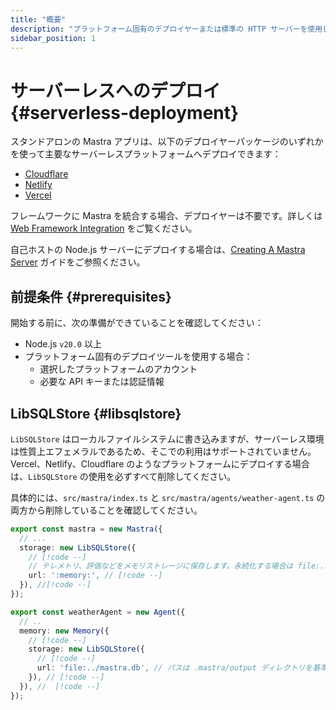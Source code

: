 ```yaml
---
title: "概要"
description: "プラットフォーム固有のデプロイヤーまたは標準の HTTP サーバーを使用して、Mastra アプリケーションを構築・デプロイする"
sidebar_position: 1
---
```


# サーバーレスへのデプロイ \{#serverless-deployment\}

スタンドアロンの Mastra アプリは、以下のデプロイヤーパッケージのいずれかを使って主要なサーバーレスプラットフォームへデプロイできます：

* [Cloudflare](/docs/deployment/serverless-platforms/cloudflare-deployer)
* [Netlify](/docs/deployment/serverless-platforms/netlify-deployer)
* [Vercel](/docs/deployment/serverless-platforms/vercel-deployer)

フレームワークに Mastra を統合する場合、デプロイヤーは不要です。詳しくは [Web Framework Integration](/docs/deployment/web-framework) をご覧ください。

自己ホストの Node.js サーバーにデプロイする場合は、[Creating A Mastra Server](/docs/deployment/server-deployment) ガイドをご参照ください。

## 前提条件 \{#prerequisites\}

開始する前に、次の準備ができていることを確認してください：

* Node.js `v20.0` 以上
* プラットフォーム固有のデプロイツールを使用する場合：
  * 選択したプラットフォームのアカウント
  * 必要な API キーまたは認証情報

## LibSQLStore \{#libsqlstore\}

`LibSQLStore` はローカルファイルシステムに書き込みますが、サーバーレス環境は性質上エフェメラルであるため、そこでの利用はサポートされていません。Vercel、Netlify、Cloudflare のようなプラットフォームにデプロイする場合は、`LibSQLStore` の使用を必ずすべて削除してください。

具体的には、`src/mastra/index.ts` と `src/mastra/agents/weather-agent.ts` の両方から削除していることを確認してください。

```typescript filename="src/mastra/index.ts" showLineNumbers
export const mastra = new Mastra({
  // ...
  storage: new LibSQLStore({
    // [!code --]
    // テレメトリ、評価などをメモリストレージに保存します。永続化する場合は file:../mastra.db に変更してください // [!code --]
    url: ':memory:', // [!code --]
  }), //[!code --]
});
```

```typescript filename="src/mastra/agents/weather-agent.ts" showLineNumbers
export const weatherAgent = new Agent({
  // ..
  memory: new Memory({
    // [!code --]
    storage: new LibSQLStore({
      // [!code --]
      url: 'file:../mastra.db', // パスは .mastra/output ディレクトリを基準とした相対パスです // [!code --]
    }), // [!code --]
  }), //  [!code --]
});
```
